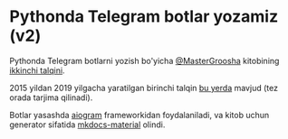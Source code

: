 # Pythonda Telegram botlar yozamiz (v2) 

Pythonda Telegram botlarni yozish bo'yicha [@MasterGroosha](https://github.com/MasterGroosha/) kitobining [ikkinchi talqini](https://metabrozzpy.github.io/aiogram-2-guide-uz/).

2015 yildan 2019 yilgacha yaratilgan birinchi talqin [bu yerda](https://github.com/MasterGroosha/telegram-tutorial) mavjud (tez orada tarjima qilinadi).

Botlar yasashda [aiogram](https://github.com/aiogram/aiogram) frameworkidan foydalaniladi,
va kitob uchun generator sifatida [mkdocs-material](https://squidfunk.github.io/mkdocs-material/) olindi.
